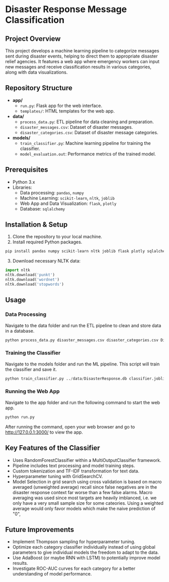# Disaster Response Message Classification

## Project Overview
This project develops a machine learning pipeline to categorize messages sent during disaster events, helping to direct them to appropriate disaster relief agencies. It features a web app where emergency workers can input new messages and receive classification results in various categories, along with data visualizations.

## Repository Structure
- **app/**
  - `run.py`: Flask app for the web interface.
  - `templates/`: HTML templates for the web app.
- **data/**
  - `process_data.py`: ETL pipeline for data cleaning and preparation.
  - `disaster_messages.csv`: Dataset of disaster messages.
  - `disaster_categories.csv`: Dataset of disaster message categories.
- **models/**
  - `train_classifier.py`: Machine learning pipeline for training the classifier.
  - `model_evaluation.out`: Performance metrics of the trained model.

## Prerequisites
- Python 3.x
- Libraries: 
  - Data processing: `pandas`, `numpy`
  - Machine Learning: `scikit-learn`, `nltk`, `joblib`
  - Web App and Data Visualization: `flask`, `plotly`
  - Database: `sqlalchemy`

## Installation & Setup
1. Clone the repository to your local machine.
2. Install required Python packages. 
```python
pip install pandas numpy scikit-learn nltk joblib flask plotly sqlalchemy
````

3. Download necessary NLTK data:
```python
import nltk
nltk.download('punkt')
nltk.download('wordnet')
nltk.download('stopwords')
```

## Usage

### Data Processing
Navigate to the data folder and run the ETL pipeline to clean and store data in a database.
```python
python process_data.py disaster_messages.csv disaster_categories.csv DisasterResponse.db
```

### Training the Classifier
Navigate to the models folder and run the ML pipeline. This script will train the classifier and save it.
```python
python train_classifier.py ../data/DisasterResponse.db classifier.joblib
```

### Running the Web App
Navigate to the app folder and run the following command to start the web app.
```python
python run.py
```
After running the command, open your web browser and go to http://127.0.0.1:3000/ to view the app.

## Key Features of the Classifier

- Uses RandomForestClassifier within a MultiOutputClassifier framework.
- Pipeline includes text processing and model training steps.
- Custom tokenization and TF-IDF transformation for text data.
- Hyperparameter tuning with GridSearchCV.
- Model Selection in grid search using cross validation is based on macro averaged (unweighted average) recall since false negatives are in the disaster response context far worse than a few false alarms. Macro averaging was used since most targets are heavily imblanced, i.e. we only have a very small sample size for some cateories. Using a weighted average would only favor models which make the naive prediction of "0",


## Future Improvements

- Implement Thompson sampling for hyperparameter tuning.
- Optimize each category classifier individually instead of using global parameters to give individual models the freedom to adapt to the data.
- Use AdaBoost (or maybe RNN with LSTM) to potentially improve model results.
- Investigate ROC-AUC curves for each category for a better understanding of model performance.
